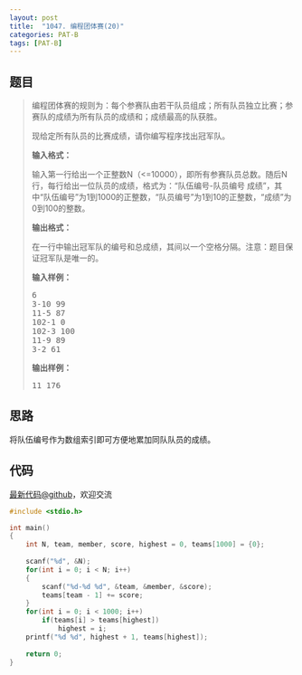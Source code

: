 ```yaml
---
layout: post
title:  "1047. 编程团体赛(20)"
categories: PAT-B
tags: [PAT-B]
---
```

## 题目

> <div id="problemContent">
> <p>
> 编程团体赛的规则为：每个参赛队由若干队员组成；所有队员独立比赛；参赛队的成绩为所有队员的成绩和；成绩最高的队获胜。
> </p>
> <p>
> 现给定所有队员的比赛成绩，请你编写程序找出冠军队。
> </p>
> <p><b>
> 输入格式：
> </b></p>
> <p>
> 输入第一行给出一个正整数N（&lt;=10000），即所有参赛队员总数。随后N行，每行给出一位队员的成绩，格式为：“队伍编号-队员编号 成绩”，其中“队伍编号”为1到1000的正整数，“队员编号”为1到10的正整数，“成绩”为0到100的整数。
> </p>
> <p><b>
> 输出格式：
> </b></p>
> <p>
> 在一行中输出冠军队的编号和总成绩，其间以一个空格分隔。注意：题目保证冠军队是唯一的。
> </p>
> <b>输入样例：</b><pre>
> 6
> 3-10 99
> 11-5 87
> 102-1 0
> 102-3 100
> 11-9 89
> 3-2 61
> </pre>
> <b>输出样例：</b><pre>
> 11 176
> </pre>
> </div>

## 思路

将队伍编号作为数组索引即可方便地累加同队队员的成绩。

## 代码

[最新代码@github](https://github.com/OliverLew/PAT/blob/master/PATBasic/1047.c)，欢迎交流
```c
#include <stdio.h>

int main()
{
    int N, team, member, score, highest = 0, teams[1000] = {0};
    
    scanf("%d", &N);
    for(int i = 0; i < N; i++)
    {
        scanf("%d-%d %d", &team, &member, &score);
        teams[team - 1] += score;
    }
    for(int i = 0; i < 1000; i++)
        if(teams[i] > teams[highest])
            highest = i;
    printf("%d %d", highest + 1, teams[highest]);
    
    return 0;
}

```